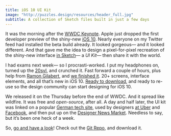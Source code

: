 ```yaml
---
title: iOS 10 UI Kit
image: "http://puzzles.design/resources/header_full.jpg"
subtitle: A collection of Sketch files built in just a few days
---
```


It was the morning after the [WWDC Keynote](https://developer.apple.com/wwdc/). Apple just dropped the first developer preview of the shiny-new [iOS 10](http://www.apple.com/ios/ios10-preview/). Nearly everyone on my Twitter feed had installed the beta build already. It looked gorgeous— and it looked different. And that gave me the idea to design a pixel-for-pixel recreation of the shiny-new interface [in Sketch](https://www.sketchapp.com)— a _UI Kit_— then share it with the world.

I had exams next week— so I procrasti-worked. I put my headphones on, turned up the [20syl](https://www.youtube.com/watch?v=65oZD-7gJYE), and crunched it. Fast forward a couple of hours, plus help from [Ramon Gilabert](https://github.com/ramongilabert), and [we finished it](http://puzzles.design). 20+ screens, interface elements, and all that’s new in iOS 10. [Ready to download](http://puzzles.design), and ready to re-use so the design community can start designing for iOS 10.

We released it on the Thursday before the end of WWDC. And it spread like wildfire. It was free and _open-source_, after all. A day and half later, the UI kit was linked on a popular [German tech site](http://t3n.de/news/ios-10-ui-kit-717325/), used by designers [at Uber](https://www.producthunt.com/tech/ios-10-ui-kit#comment-311057) and [Facebook](https://twitter.com/gabrielvaldivia/status/747596711430762497), and then put up on the [Designer News Market](https://www.designernews.co/market/265-ios-10-ui-kit). Needless to say, but it’s been one heck of a week.

So, [go and have a look](http://puzzles.design)! Check out the [Git Repo](https://github.com/iOS10-KIT/UI), and download it.